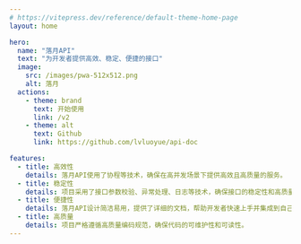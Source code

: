 ```yaml
---
# https://vitepress.dev/reference/default-theme-home-page
layout: home

hero:
  name: "落月API"
  text: "为开发者提供高效、稳定、便捷的接口"
  image:
    src: /images/pwa-512x512.png
    alt: 落月
  actions:
    - theme: brand
      text: 开始使用
      link: /v2
    - theme: alt
      text: Github
      link: https://github.com/lvluoyue/api-doc

features:
  - title: 高效性
    details: 落月API使用了协程等技术，确保在高并发场景下提供高效且高质量的服务。
  - title: 稳定性
    details: 项目采用了接口参数校验、异常处理、日志等技术，确保接口的稳定性和高质量。
  - title: 便捷性
    details: 落月API设计简洁易用，提供了详细的文档，帮助开发者快速上手并集成到自己的项目中。
  - title: 高质量
    details: 项目严格遵循高质量编码规范，确保代码的可维护性和可读性。
---
```

